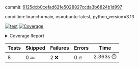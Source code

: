 commit: [9125dcb0cefad621e5028827ccda3b6824b1d997](https://github.com/rcmdnk/hydra-utils/tree/9125dcb0cefad621e5028827ccda3b6824b1d997)

condition: branch=main, os=ubuntu-latest, python_version=3.13

[![test](https://github.com/rcmdnk/hydra-utils/actions/workflows/test.yml/badge.svg)](https://github.com/rcmdnk/hydra-utils/actions/runs/13282267076)
<a href="https://github.com/rcmdnk/hydra-utils/blob/9125dcb0cefad621e5028827ccda3b6824b1d997/README.md"><img alt="Coverage" src="https://img.shields.io/badge/Coverage-71%25-yellow.svg" /></a><details><summary>Coverage Report </summary><table><tr><th>File</th><th>Stmts</th><th>Miss</th><th>Cover</th><th>Missing</th></tr><tbody><tr><td colspan="5"><b>src/hydra_utils</b></td></tr><tr><td>&nbsp; &nbsp;<a href="https://github.com/rcmdnk/hydra-utils/blob/9125dcb0cefad621e5028827ccda3b6824b1d997/src/hydra_utils/utils.py">utils.py</a></td><td>186</td><td>58</td><td>69%</td><td><a href="https://github.com/rcmdnk/hydra-utils/blob/9125dcb0cefad621e5028827ccda3b6824b1d997/src/hydra_utils/utils.py#L12">12</a>, <a href="https://github.com/rcmdnk/hydra-utils/blob/9125dcb0cefad621e5028827ccda3b6824b1d997/src/hydra_utils/utils.py#L20-L25">20&ndash;25</a>, <a href="https://github.com/rcmdnk/hydra-utils/blob/9125dcb0cefad621e5028827ccda3b6824b1d997/src/hydra_utils/utils.py#L34-L37">34&ndash;37</a>, <a href="https://github.com/rcmdnk/hydra-utils/blob/9125dcb0cefad621e5028827ccda3b6824b1d997/src/hydra_utils/utils.py#L47">47</a>, <a href="https://github.com/rcmdnk/hydra-utils/blob/9125dcb0cefad621e5028827ccda3b6824b1d997/src/hydra_utils/utils.py#L75-L77">75&ndash;77</a>, <a href="https://github.com/rcmdnk/hydra-utils/blob/9125dcb0cefad621e5028827ccda3b6824b1d997/src/hydra_utils/utils.py#L83-L84">83&ndash;84</a>, <a href="https://github.com/rcmdnk/hydra-utils/blob/9125dcb0cefad621e5028827ccda3b6824b1d997/src/hydra_utils/utils.py#L106">106</a>, <a href="https://github.com/rcmdnk/hydra-utils/blob/9125dcb0cefad621e5028827ccda3b6824b1d997/src/hydra_utils/utils.py#L108">108</a>, <a href="https://github.com/rcmdnk/hydra-utils/blob/9125dcb0cefad621e5028827ccda3b6824b1d997/src/hydra_utils/utils.py#L132">132</a>, <a href="https://github.com/rcmdnk/hydra-utils/blob/9125dcb0cefad621e5028827ccda3b6824b1d997/src/hydra_utils/utils.py#L135-L136">135&ndash;136</a>, <a href="https://github.com/rcmdnk/hydra-utils/blob/9125dcb0cefad621e5028827ccda3b6824b1d997/src/hydra_utils/utils.py#L153-L156">153&ndash;156</a>, <a href="https://github.com/rcmdnk/hydra-utils/blob/9125dcb0cefad621e5028827ccda3b6824b1d997/src/hydra_utils/utils.py#L158-L159">158&ndash;159</a>, <a href="https://github.com/rcmdnk/hydra-utils/blob/9125dcb0cefad621e5028827ccda3b6824b1d997/src/hydra_utils/utils.py#L174-L176">174&ndash;176</a>, <a href="https://github.com/rcmdnk/hydra-utils/blob/9125dcb0cefad621e5028827ccda3b6824b1d997/src/hydra_utils/utils.py#L181-L183">181&ndash;183</a>, <a href="https://github.com/rcmdnk/hydra-utils/blob/9125dcb0cefad621e5028827ccda3b6824b1d997/src/hydra_utils/utils.py#L196-L199">196&ndash;199</a>, <a href="https://github.com/rcmdnk/hydra-utils/blob/9125dcb0cefad621e5028827ccda3b6824b1d997/src/hydra_utils/utils.py#L210-L213">210&ndash;213</a>, <a href="https://github.com/rcmdnk/hydra-utils/blob/9125dcb0cefad621e5028827ccda3b6824b1d997/src/hydra_utils/utils.py#L215">215</a>, <a href="https://github.com/rcmdnk/hydra-utils/blob/9125dcb0cefad621e5028827ccda3b6824b1d997/src/hydra_utils/utils.py#L240-L252">240&ndash;252</a>, <a href="https://github.com/rcmdnk/hydra-utils/blob/9125dcb0cefad621e5028827ccda3b6824b1d997/src/hydra_utils/utils.py#L271">271</a>, <a href="https://github.com/rcmdnk/hydra-utils/blob/9125dcb0cefad621e5028827ccda3b6824b1d997/src/hydra_utils/utils.py#L278">278</a>, <a href="https://github.com/rcmdnk/hydra-utils/blob/9125dcb0cefad621e5028827ccda3b6824b1d997/src/hydra_utils/utils.py#L303">303</a>, <a href="https://github.com/rcmdnk/hydra-utils/blob/9125dcb0cefad621e5028827ccda3b6824b1d997/src/hydra_utils/utils.py#L306-L308">306&ndash;308</a>, <a href="https://github.com/rcmdnk/hydra-utils/blob/9125dcb0cefad621e5028827ccda3b6824b1d997/src/hydra_utils/utils.py#L312">312</a></td></tr><tr><td><b>TOTAL</b></td><td><b>197</b></td><td><b>58</b></td><td><b>71%</b></td><td>&nbsp;</td></tr></tbody></table></details>

| Tests | Skipped | Failures | Errors | Time |
| ----- | ------- | -------- | -------- | ------------------ |
| 8 | 0 :zzz: | 2 :x: | 0 :fire: | 2.363s :stopwatch: |

